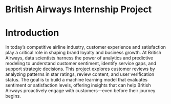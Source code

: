 # British Airways Internship Project 
# Introduction

In today’s competitive airline industry, customer experience and satisfaction play a critical role in shaping brand loyalty and business growth. At British Airways, data scientists harness the power of analytics and predictive modeling to understand customer sentiment, identify service gaps, and support strategic decisions. This project explores customer reviews by analyzing patterns in star ratings, review content, and user verification status. The goal is to build a machine learning model that evaluates sentiment or satisfaction levels, offering insights that can help British Airways proactively engage with customers—even before their journey begins.
